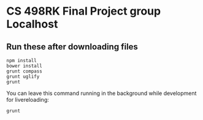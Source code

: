 # CS 498RK Final Project group Localhost

## Run these after downloading files
```
npm install
bower install
grunt compass
grunt uglify
grunt
```

You can leave this command running in the background while development for livereloading:

```bash
grunt
```
